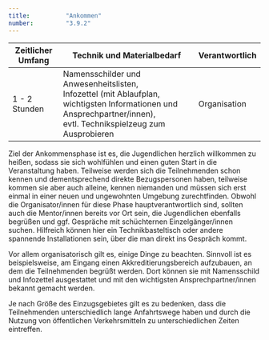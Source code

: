 ```yaml
---
title: 			"Ankommen"
number: 		"3.9.2"
---
```


| Zeitlicher Umfang | Technik und Materialbedarf                                                                                                                                           | Verantwortlich |
|-------------------|----------------------------------------------------------------------------------------------------------------------------------------------------------------------|----------------|
| 1 - 2 Stunden     |  Namensschilder und Anwesenheitslisten, <br/> Infozettel (mit Ablaufplan, wichtigsten Informationen und Ansprechpartner/innen), <br/> evtl. Technikspielzeug zum Ausprobieren | Organisation   |


Ziel der Ankommensphase ist es, die Jugendlichen herzlich willkommen zu heißen, sodass sie sich wohlfühlen und einen guten Start in die Veranstaltung haben. Teilweise werden sich die Teilnehmenden schon kennen und dementsprechend direkte Bezugspersonen haben, teilweise kommen sie aber auch alleine, kennen niemanden und müssen sich erst einmal in einer neuen und ungewohnten Umgebung zurechtfinden. Obwohl die Organisator/innen für diese Phase hauptverantwortlich sind, sollten auch die Mentor/innen bereits vor Ort sein, die Jugendlichen ebenfalls begrüßen und ggf. Gespräche mit schüchternen Einzelgänger/innen suchen. Hilfreich können hier ein Technikbasteltisch oder andere spannende Installationen sein, über die man direkt ins Gespräch kommt.

Vor allem organisatorisch gilt es, einige Dinge zu beachten. Sinnvoll ist es beispielsweise, am Eingang einen Akkreditierungsbereich aufzubauen, an dem die Teilnehmenden begrüßt werden. Dort können sie mit Namensschild und Infozettel ausgestattet und mit den wichtigsten Ansprechpartner/innen bekannt gemacht werden.

Je nach Größe des Einzugsgebietes gilt es zu bedenken, dass die Teilnehmenden unterschiedlich lange Anfahrtswege haben und durch die Nutzung von öffentlichen Verkehrsmitteln zu unterschiedlichen Zeiten eintreffen.



   